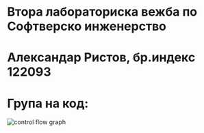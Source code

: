 # Втора лабораториска вежба по Софтверско инженерство
# Александар Ристов, бр.индекс 122093
# Група на код:

![control flow graph](https://github.com/user-attachments/assets/fe62d0b8-7166-4732-ade7-39d277e28ea4)


